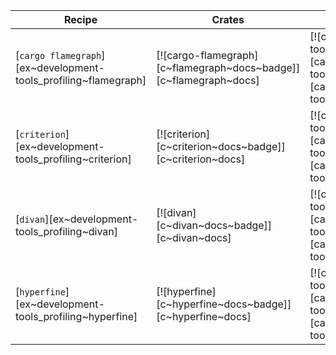 | Recipe | Crates | Categories |
|--------|--------|------------|
| [`cargo flamegraph`][ex~development-tools_profiling~flamegraph] | [![cargo-flamegraph][c~flamegraph~docs~badge]][c~flamegraph~docs] | [![cat~development-tools::profiling][cat~development-tools::profiling~badge]][cat~development-tools::profiling] |
| [`criterion`][ex~development-tools_profiling~criterion] | [![criterion][c~criterion~docs~badge]][c~criterion~docs] | [![cat~development-tools::profiling][cat~development-tools::profiling~badge]][cat~development-tools::profiling] |
| [`divan`][ex~development-tools_profiling~divan] | [![divan][c~divan~docs~badge]][c~divan~docs] | [![cat~development-tools::profiling][cat~development-tools::profiling~badge]][cat~development-tools::profiling] |
| [`hyperfine`][ex~development-tools_profiling~hyperfine] | [![hyperfine][c~hyperfine~docs~badge]][c~hyperfine~docs] | [![cat~development-tools::profiling][cat~development-tools::profiling~badge]][cat~development-tools::profiling] |
